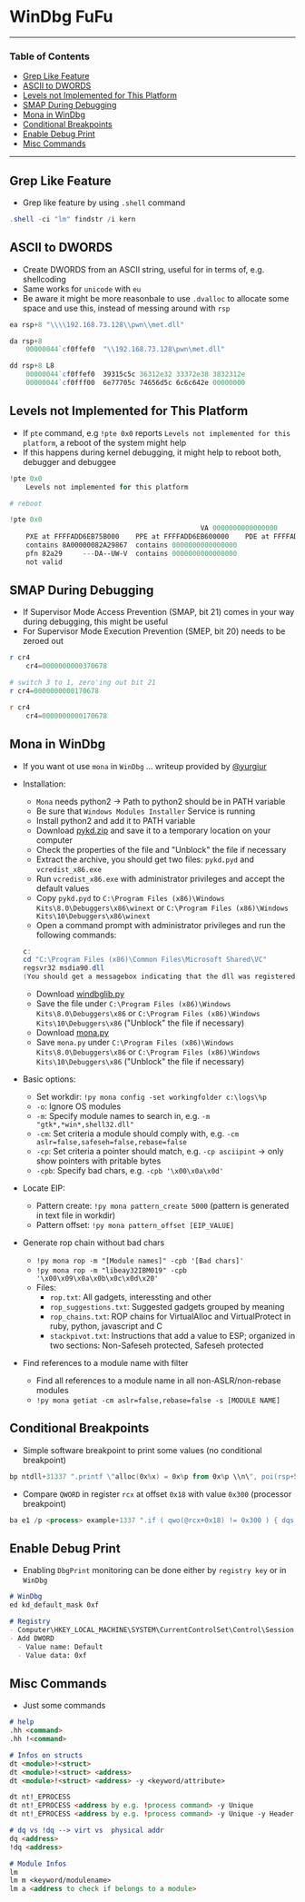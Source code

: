 # WinDbg FuFu

---

### Table of Contents
- [Grep Like Feature](#grep-like-feature)
- [ASCII to DWORDS](#ascii-to-dwords)
- [Levels not Implemented for This Platform](#levels-not-implemented-for-this-platform)
- [SMAP During Debugging](#smap-during-debugging)
- [Mona in WinDbg](#mona-in-windbg)
- [Conditional Breakpoints](#conditional-breakpoints)
- [Enable Debug Print](#enable-debug-print)
- [Misc Commands](#misc-commands)
---


## Grep Like Feature
- Grep like feature by using `.shell` command

```powershell
.shell -ci "lm" findstr /i kern 
```

## ASCII to DWORDS
- Create DWORDS from an ASCII string, useful for in terms of, e.g. shellcoding
- Same works for `unicode` with `eu`
- Be aware it might be more reasonbale to use `.dvalloc` to allocate some space and use this, instead of messing around with `rsp`

```powershell
ea rsp+8 "\\\\192.168.73.128\\pwn\\met.dll"

da rsp+8
	00000044`cf0ffef0  "\\192.168.73.128\pwn\met.dll"

dd rsp+8 L8
	00000044`cf0ffef0  39315c5c 36312e32 33372e38 3832312e
	00000044`cf0fff00  6e77705c 74656d5c 6c6c642e 00000000
```

## Levels not Implemented for This Platform
- If `pte` command, e.g `!pte 0x0` reports `Levels not implemented for this platform`, a reboot of the system might help
- If this happens during kernel debugging, it might help to reboot both, debugger and debuggee

```powershell
!pte 0x0
	Levels not implemented for this platform

# reboot

!pte 0x0
	                                           VA 0000000000000000
	PXE at FFFFADD6EB75B000    PPE at FFFFADD6EB600000    PDE at FFFFADD6C0000000    PTE at FFFFAD8000000000
	contains 8A00000082A29867  contains 0000000000000000
	pfn 82a29     ---DA--UW-V  contains 0000000000000000
	not valid
```

## SMAP During Debugging
- If Supervisor Mode Access Prevention (SMAP, bit 21) comes in your way during debugging, this might be useful
- For Supervisor Mode Execution Prevention (SMEP, bit 20) needs to be zeroed out

```powershell
r cr4
	cr4=0000000000370678

# switch 3 to 1, zero'ing out bit 21
r cr4=0000000000170678

r cr4
	cr4=0000000000170678
```

## Mona in WinDbg
- If you want ot use `mona` in `WinDbg` ... writeup provided by [@yurgiur](https://github.com/yurgiur)
- Installation:
  - `Mona` needs python2 -> Path to python2 should be in PATH variable
  - Be sure that `Windows Modules Installer` Service is running
  - Install python2 and add it to PATH variable
  - Download [pykd.zip](https://github.com/corelan/windbglib/raw/master/pykd/pykd.zip) and save it to a temporary location on your computer
  - Check the properties of the file and "Unblock" the file if necessary
  - Extract the archive, you should get two files: `pykd.pyd` and `vcredist_x86.exe`
  - Run `vcredist_x86.exe` with administrator privileges and accept the default values
  - Copy `pykd.pyd` to `C:\Program Files (x86)\Windows Kits\8.0\Debuggers\x86\winext` or `C:\Program Files (x86)\Windows Kits\10\Debuggers\x86\winext`
  - Open a command prompt with administrator privileges and run the following commands:

  ```powershell
  c:
  cd "C:\Program Files (x86)\Common Files\Microsoft Shared\VC"
  regsvr32 msdia90.dll
  (You should get a messagebox indicating that the dll was registered successfully)
  ```

  - Download [windbglib.py](https://github.com/corelan/windbglib/raw/master/windbglib.py)
  - Save the file under `C:\Program Files (x86)\Windows Kits\8.0\Debuggers\x86` or `C:\Program Files (x86)\Windows Kits\10\Debuggers\x86` ("Unblock" the file if necessary)
  - Download [mona.py](https://github.com/corelan/mona/raw/master/mona.py)
  - Save `mona.py` under `C:\Program Files (x86)\Windows Kits\8.0\Debuggers\x86` or `C:\Program Files (x86)\Windows Kits\10\Debuggers\x86` ("Unblock" the file if necessary)

- Basic options:
  - Set workdir: `!py mona config -set workingfolder c:\logs\%p`
  - `-o`: Ignore OS modules
  - `-m`: Specify module names to search in, e.g. `-m "gtk*,*win*,shell32.dll"`
  - `-cm`: Set criteria a module should comply with, e.g. `-cm aslr=false,safeseh=false,rebase=false`
  - `-cp`: Set criteria a pointer should match, e.g. `-cp asciipint` -> only show pointers with pritable bytes
  - `-cpb`: Specify bad chars, e.g. `-cpb '\x00\x0a\x0d'`

- Locate EIP:
  - Pattern create: `!py mona pattern_create 5000` (pattern is generated in text file in workdir)
  - Pattern offset: `!py mona pattern_offset [EIP_VALUE]`

- Generate rop chain without bad chars
  - `!py mona rop -m "[Module names]" -cpb '[Bad chars]'`
  - `!py mona rop -m "libeay32IBM019" -cpb '\x00\x09\x0a\x0b\x0c\x0d\x20'`
  - Files:
    - `rop.txt`: All gadgets, interessting and other
    - `rop_suggestions.txt`: Suggested gadgets grouped by meaning
    - `rop_chains.txt`: ROP chains for VirtualAlloc and VirtualProtect in ruby, python, javascript and C
    - `stackpivot.txt`: Instructions that add a value to ESP; organized in two sections: Non-Safeseh protected, Safeseh protected

- Find references to a module name with filter
  - Find all references to a module name in all non-ASLR/non-rebase modules
  - `!py mona getiat -cm aslr=false,rebase=false -s [MODULE NAME]`


## Conditional Breakpoints
- Simple software breakpoint to print some values (no conditional breakpoint)
```powershell
bp ntdll+31337 ".printf \"alloc(0x%x) = 0x%p from 0x%p \\n\", poi(rsp+50), rax, poi(rsp); g"
```

- Compare `QWORD` in register `rcx` at offset `0x18` with value `0x300` (processor breakpoint)
```powershell
ba e1 /p <process> example+1337 ".if ( qwo(@rcx+0x18) != 0x300 ) { dqs @rcx+0x18 L1; } .else { gc; }
```

## Enable Debug Print
- Enabling `DbgPrint` monitoring can be done either by `registry key` or in `WinDbg`

```md
# WinDbg
ed kd_default_mask 0xf

# Registry
- Computer\HKEY_LOCAL_MACHINE\SYSTEM\CurrentControlSet\Control\Session Manager\Debug Print Filter
- Add DWORD
  - Value name: Default
  - Value data: 0xf
```

## Misc Commands
- Just some commands

```md
# help
.hh <command>
.hh !<command>

# Infos on structs
dt <module>!<struct>
dt <module>!<struct> <address>
dt <module>!<struct> <address> -y <keyword/attribute>

dt nt!_EPROCESS
dt nt!_EPROCESS <address by e.g. !process command> -y Unique
dt nt!_EPROCESS <address by e.g. !process command> -y Unique -y Header

# dq vs !dq --> virt vs  physical addr
dq <address> 
!dq <address>

# Module Infos
lm 
lm m <keyword/modulename>
lm a <address to check if belongs to a module>




```







